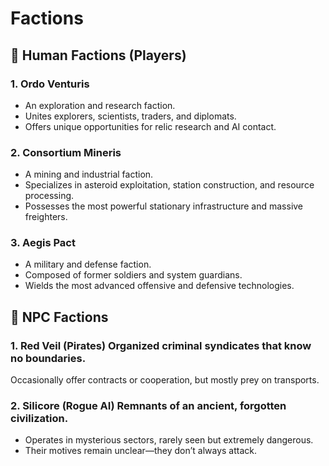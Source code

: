 # Factions

## 🧭 Human Factions (Players)

### 1. Ordo Venturis

- An exploration and research faction.
- Unites explorers, scientists, traders, and diplomats.
- Offers unique opportunities for relic research and AI contact.

### 2. Consortium Mineris 

- A mining and industrial faction.
- Specializes in asteroid exploitation, station construction, and resource processing.
- Possesses the most powerful stationary infrastructure and massive freighters.

### 3. Aegis Pact 

- A military and defense faction.
- Composed of former soldiers and system guardians.
- Wields the most advanced offensive and defensive technologies.

## 🤖 NPC Factions

### 1. Red Veil (Pirates) Organized criminal syndicates that know no boundaries.

Occasionally offer contracts or cooperation, but mostly prey on transports.

### 2. Silicore (Rogue AI) Remnants of an ancient, forgotten civilization.

- Operates in mysterious sectors, rarely seen but extremely dangerous.
- Their motives remain unclear—they don’t always attack.